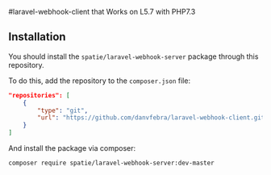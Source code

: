 #laravel-webhook-client that
Works on L5.7 with PHP7.3

## Installation

You should install the `spatie/laravel-webhook-server` package through this repository.

To do this, add the repository to the `composer.json` file:
```json
"repositories": [
    {
        "type": "git",
        "url": "https://github.com/danvfebra/laravel-webhook-client.git"
    }
]
```

And install the package via composer:
```bash
composer require spatie/laravel-webhook-server:dev-master
```
